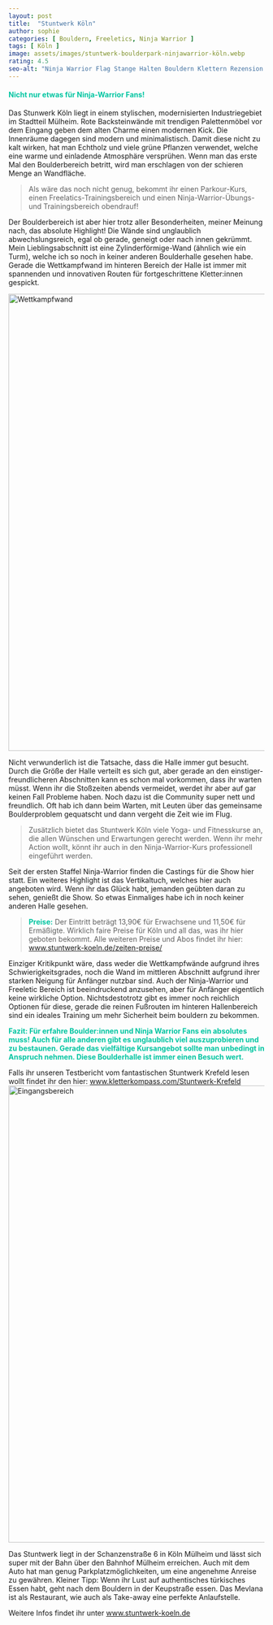 ```yaml
---
layout: post
title:  "Stuntwerk Köln"
author: sophie
categories: [ Bouldern, Freeletics, Ninja Warrior ]
tags: [ Köln ]
image: assets/images/stuntwerk-boulderpark-ninjawarrior-köln.webp
rating: 4.5
seo-alt: "Ninja Warrior Flag Stange Halten Bouldern Klettern Rezension Rezensionen Boulderhalle Köln Stuntwerk Wettkampf"
---
```

#### <span style="color:#00c5a1">Nicht nur etwas für Ninja-Warrior Fans!</span>
Das Stunwerk Köln liegt in einem stylischen, modernisierten Industriegebiet im Stadtteil Mülheim. Rote Backsteinwände mit trendigen Palettenmöbel vor dem Eingang geben dem alten Charme einen modernen Kick. Die Innenräume dagegen sind modern und minimalistisch. Damit diese nicht zu kalt wirken, hat man Echtholz und viele grüne Pflanzen verwendet, welche eine warme und einladende Atmosphäre versprühen. Wenn man das erste Mal den Boulderbereich betritt, wird man erschlagen von der schieren Menge an Wandfläche.
> Als wäre das noch nicht genug, bekommt ihr einen Parkour-Kurs, einen Freelatics-Trainingsbereich und einen Ninja-Warrior-Übungs- und Trainingsbereich obendrauf!

Der Boulderbereich ist aber hier trotz aller Besonderheiten, meiner Meinung nach, das absolute Highlight! Die Wände sind unglaublich abwechslungsreich, egal ob gerade, geneigt oder nach innen gekrümmt. Mein Lieblingsabschnitt ist eine Zylinderförmige-Wand (ähnlich wie ein Turm), welche ich so noch in keiner anderen Boulderhalle gesehen habe. Gerade die Wettkampfwand im hinteren Bereich der Halle ist immer mit spannenden und innovativen Routen für fortgeschrittene Kletter:innen gespickt. 

<img src="/assets/images/einbinden/stuntwerk-köln-wettkampfwand.webp" loading="lazy" width="1200" height="900" alt="Wettkampfwand" title="Wettkampfwand" />

Nicht verwunderlich ist die Tatsache, dass die Halle immer gut besucht. Durch die Größe der Halle verteilt es sich gut, aber gerade an den einstiger-freundlicheren Abschnitten kann es schon mal vorkommen, dass ihr warten müsst. Wenn ihr die Stoßzeiten abends vermeidet, werdet ihr aber auf gar keinen Fall Probleme haben. Noch dazu ist die Community super nett und freundlich. Oft hab ich dann beim Warten, mit Leuten über das gemeinsame Boulderproblem gequatscht und dann vergeht die Zeit wie im Flug.

 >Zusätzlich bietet das Stuntwerk Köln viele Yoga- und Fitnesskurse an, die allen Wünschen und Erwartungen gerecht werden. Wenn ihr mehr Action wollt, könnt ihr auch in den Ninja-Warrior-Kurs professionell eingeführt werden. 

 Seit der ersten Staffel Ninja-Warrior finden die Castings für die Show hier statt. Ein weiteres Highlight ist das Vertikaltuch, welches hier auch angeboten wird. Wenn ihr das Glück habt, jemanden geübten daran zu sehen, genießt die Show. So etwas Einmaliges habe ich in noch keiner anderen Halle gesehen.

 ><span style="color:#00c5a1"><b>Preise:</b></span> Der Eintritt beträgt 13,90€ für Erwachsene und 11,50€ für Ermäßigte. Wirklich faire Preise für Köln und all das, was ihr hier geboten bekommt. Alle weiteren Preise und Abos findet ihr hier: <a href="https://stuntwerk-koeln.de/zeiten-preise/" target="_blank">www.stuntwerk-koeln.de/zeiten-preise/</a> 

Einziger Kritikpunkt wäre, dass weder die Wettkampfwände aufgrund ihres Schwierigkeitsgrades, noch die Wand im mittleren Abschnitt aufgrund ihrer starken Neigung für Anfänger nutzbar sind. Auch der Ninja-Warrior und Freeletic Bereich ist beeindruckend anzusehen, aber für Anfänger eigentlich keine wirkliche Option. Nichtsdestotrotz gibt es immer noch reichlich Optionen für diese, gerade die reinen Fußrouten im hinteren Hallenbereich sind ein ideales Training um mehr Sicherheit beim bouldern zu bekommen.

<span style="color:#00c5a1"><b> Fazit: Für erfahre Boulder:innen und Ninja Warrior Fans ein absolutes muss! Auch für alle anderen gibt es unglaublich viel auszuprobieren und zu bestaunen. Gerade das vielfältige Kursangebot sollte man unbedingt in Anspruch nehmen. Diese Boulderhalle ist immer einen Besuch wert.
</b></span>

Falls ihr unseren Testbericht vom fantastischen Stuntwerk Krefeld lesen wollt findet ihr den hier: <a href="https://kletterkompass.com/Stuntwerk-Krefeld/" target="_blank">www.kletterkompass.com/Stuntwerk-Krefeld</a>  
<img src="/assets/images/einbinden/stuntwerk-köln-eingangsbereich.webp" loading="lazy" width="1200" height="900" alt="Eingangsbereich" title="Eingangsbereich" />

Das Stuntwerk liegt in der Schanzenstraße 6 in Köln Mülheim und lässt sich super mit der Bahn über den Bahnhof Mülheim erreichen. Auch mit dem Auto hat man genug Parkplatzmöglichkeiten, um eine angenehme Anreise zu gewähren. 
Kleiner Tipp: Wenn ihr Lust auf authentisches türkisches Essen habt, geht nach dem Bouldern in der Keupstraße essen. Das Mevlana ist als Restaurant, wie auch als Take-away eine perfekte Anlaufstelle.

Weitere Infos findet ihr unter <a href="https://stuntwerk-koeln.de/" target="_blank">www.stuntwerk-koeln.de</a>